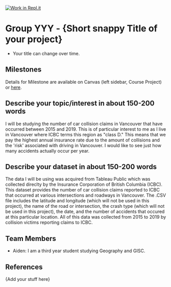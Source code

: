 [![Work in Repl.it](https://classroom.github.com/assets/work-in-replit-14baed9a392b3a25080506f3b7b6d57f295ec2978f6f33ec97e36a161684cbe9.svg)](https://classroom.github.com/online_ide?assignment_repo_id=311312&assignment_repo_type=GroupAssignmentRepo)
# Group YYY - {Short snappy Title of your project}

- Your title can change over time.

## Milestones

Details for Milestone are available on Canvas (left sidebar, Course Project) or [here](https://firas.moosvi.com/courses/data301/project/milestone01.html).

## Describe your topic/interest in about 150-200 words

I will be studying the number of car collision claims in Vancouver that have occurred between 2015 and 2019. This is of particular interest to me as I live in Vancouver where ICBC terms this region as "class D." This means that we pay the highest annual insurance rate due to the amount of collisions and the 'risk' associated with driving in Vancouver. I would like to see just how many accidents actually occur per year. 

## Describe your dataset in about 150-200 words

The data I will be using was acquired from Tableau Public which was collected direclty by the Insurance Corporation of British Columbia (ICBC). This dataset provides the number of car collision claims reported to ICBC that occurred at various intersections and roadways in Vancouver. The .CSV file includes the latitude and longitude (which will not be used in this project), the name of the road or intersection, the crash type (which will not be used in this project), the date, and the number of accidents that occured at this particular location. All of this data was collected from 2015 to 2019 by collision victims reporting claims to ICBC.

## Team Members

- Aiden: I am a third year student studying Geography and GISC.


## References

{Add your stuff here}
